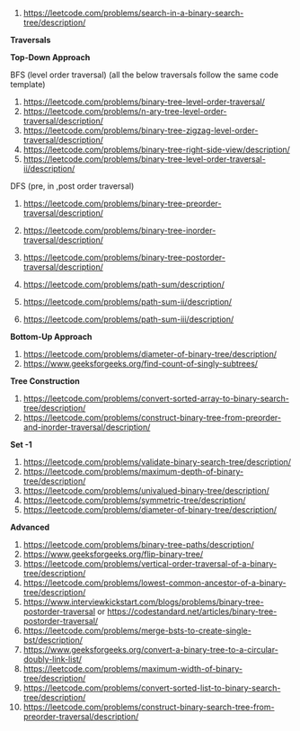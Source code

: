 1. https://leetcode.com/problems/search-in-a-binary-search-tree/description/

****Traversals****

****Top-Down Approach****

BFS (level order traversal) (all the below traversals follow the same code template)
1. https://leetcode.com/problems/binary-tree-level-order-traversal/
2. https://leetcode.com/problems/n-ary-tree-level-order-traversal/description/
3. https://leetcode.com/problems/binary-tree-zigzag-level-order-traversal/description/
4. https://leetcode.com/problems/binary-tree-right-side-view/description/
5. https://leetcode.com/problems/binary-tree-level-order-traversal-ii/description/

DFS (pre, in ,post order traversal)
1. https://leetcode.com/problems/binary-tree-preorder-traversal/description/
2. https://leetcode.com/problems/binary-tree-inorder-traversal/description/
3. https://leetcode.com/problems/binary-tree-postorder-traversal/description/


1. https://leetcode.com/problems/path-sum/description/
2. https://leetcode.com/problems/path-sum-ii/description/
3. https://leetcode.com/problems/path-sum-iii/description/

****Bottom-Up Approach****
1. https://leetcode.com/problems/diameter-of-binary-tree/description/
2. https://www.geeksforgeeks.org/find-count-of-singly-subtrees/

****Tree Construction****
1. https://leetcode.com/problems/convert-sorted-array-to-binary-search-tree/description/
2. https://leetcode.com/problems/construct-binary-tree-from-preorder-and-inorder-traversal/description/

****Set -1****
1. https://leetcode.com/problems/validate-binary-search-tree/description/
2. https://leetcode.com/problems/maximum-depth-of-binary-tree/description/
3. https://leetcode.com/problems/univalued-binary-tree/description/
4. https://leetcode.com/problems/symmetric-tree/description/
5. https://leetcode.com/problems/diameter-of-binary-tree/description/

****Advanced****
1. https://leetcode.com/problems/binary-tree-paths/description/
2. https://www.geeksforgeeks.org/flip-binary-tree/
3. https://leetcode.com/problems/vertical-order-traversal-of-a-binary-tree/description/
4. https://leetcode.com/problems/lowest-common-ancestor-of-a-binary-tree/description/
5. https://www.interviewkickstart.com/blogs/problems/binary-tree-postorder-traversal or https://codestandard.net/articles/binary-tree-postorder-traversal/
6. https://leetcode.com/problems/merge-bsts-to-create-single-bst/description/
7. https://www.geeksforgeeks.org/convert-a-binary-tree-to-a-circular-doubly-link-list/
8. https://leetcode.com/problems/maximum-width-of-binary-tree/description/
9. https://leetcode.com/problems/convert-sorted-list-to-binary-search-tree/description/
10. https://leetcode.com/problems/construct-binary-search-tree-from-preorder-traversal/description/
